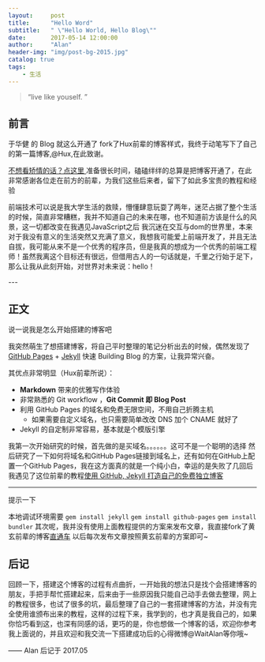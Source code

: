 ```yaml
---
layout:     post
title:      "Hello Word"
subtitle:   " \"Hello World, Hello Blog\""
date:       2017-05-14 12:00:00
author:     "Alan"
header-img: "img/post-bg-2015.jpg"
catalog: true
tags:
    - 生活
---
```


> “live like youself. ”


## 前言

于华健 的 Blog 就这么开通了 fork了Hux前辈的博客样式，我终于动笔写下了自己的第一篇博客,@Hux,在此致谢。

[不想看矫情的话？点这里 ](#build) 
准备很长时间，磕磕绊绊的总算是把博客开通了，在此非常感谢各位走在前方的前辈，为我们这些后来者，留下了如此多宝贵的教程和经验

前端技术可以说是我大学生活的救赎，懵懂肆意玩耍了两年，迷茫占据了整个生活的时候，简直非常糟糕，我并不知道自己的未来在哪，也不知道前方该是什么的风景，这一切都改变在我遇见JavaScript之后
我沉迷在交互与dom的世界里，本来对于我没有意义的生活突然又充满了意义，我想我可能爱上前端开发了，并且无法自拔，我可能从来不是一个优秀的程序员，但是我真的想成为一个优秀的前端工程师！虽然我离这个目标还有很远，但借用古人的一句话就是，千里之行始于足下，那么让我从此刻开始，对世界对未来说：hello！



<p id = "build"></p>
---

## 正文

说一说我是怎么开始搭建的博客吧  

我突然萌生了想搭建博客，将自己平时整理的笔记分析出去的时候，偶然发现了 [GitHub Pages](https://pages.github.com/) + [Jekyll](http://jekyllrb.com/) 快速 Building Blog 的方案，让我异常兴奋。

其优点非常明显（Hux前辈所说）：

* **Markdown** 带来的优雅写作体验
* 非常熟悉的 Git workflow ，**Git Commit 即 Blog Post**
* 利用 GitHub Pages 的域名和免费无限空间，不用自己折腾主机
	* 如果需要自定义域名，也只需要简单改改 DNS 加个 CNAME 就好了 
* Jekyll 的自定制非常容易，基本就是个模版引擎

我第一次开始研究的时候，首先做的是买域名。。。。。。这可不是一个聪明的选择
然后研究了一下如何将域名和GitHub Pages链接到域名上，还有如何在GitHub上配置一个GitHub Pages，我在这方面真的就是一个纯小白，幸运的是失败了几回后我遇见了这位前辈的教程[使用 GitHub, Jekyll 打造自己的免费独立博客](http://blog.csdn.net/on_1y/article/details/19259435)

---
提示一下

本地调试环境需要 `gem install jekyll` `gem install github-pages` `gem install bundler`
其次呢，我并没有使用上面教程提供的方案来发布文章，我直接fork了黄玄前辈的博客[直通车](https://huangxuan.me/)
以后每次发布文章按照黄玄前辈的方案即可~


## 后记

回顾一下，搭建这个博客的过程有点曲折，一开始我的想法只是找个会搭建博客的朋友，手把手帮忙搭建起来，后来由于一些原因我只能自己动手去做去整理，网上的教程很多，也试了很多的坑，最后整理了自己的一套搭建博客的方法，并没有完全使用谁颁布出来的教程，这样的过程下来，我学到的，也才真是我自己的，如果你恰巧看到这，也深有同感的话，更巧的是，你也想做一个博客的话，欢迎你参考我上面说的，并且欢迎和我交流一下搭建成功后的心得微博@WaitAlan等你哦~

—— Alan 后记于 2017.05


